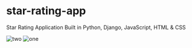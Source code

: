# star-rating-app
Star Rating Application Built in Python, Django, JavaScript, HTML &amp; CSS

![two](https://user-images.githubusercontent.com/75436810/150626200-74aa1010-0bc5-4987-ac7d-34b59bb5f367.PNG)
![one](https://user-images.githubusercontent.com/75436810/150626203-10452b88-6b2c-42dd-b0ec-b00c7d5016c5.PNG)
